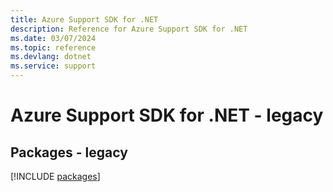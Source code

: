 ```yaml
---
title: Azure Support SDK for .NET
description: Reference for Azure Support SDK for .NET
ms.date: 03/07/2024
ms.topic: reference
ms.devlang: dotnet
ms.service: support
---
```

# Azure Support SDK for .NET - legacy
## Packages - legacy
[!INCLUDE [packages](support-index.md)]